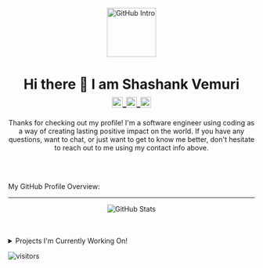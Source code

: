 <p align="center">
<img width="100px" src="https://res.cloudinary.com/anuraghazra/image/upload/v1594908242/logo_ccswme.svg" align="center" alt="GitHub Intro" />
</p>
<h1 align="center">Hi there 👋 I am Shashank Vemuri
  <br>
<a href="https://www.linkedin.com/in/shashank-vemuri/" target="_blank">
  <img align="center" alt="Shashank @LinkedIn" width="22px" src="https://cdn.jsdelivr.net/npm/simple-icons@v3/icons/linkedin.svg" />
</a>
  <a href="mailto:shashank.vemuri1@gmail.com" target="_blank">
  <img align="center" alt="Shashank @Mail" width="22px" src="https://cdn.jsdelivr.net/npm/simple-icons@v3/icons/gmail.svg" />
</a>
<a href="https://medium.com/@shashank.vemuri1" target="_blank">
  <img align="center" alt="Shashank @Medium" width="22px" src="https://cdn.jsdelivr.net/npm/simple-icons@v3/icons/medium.svg" />
</a>
</h1>

<p align="center">
Thanks for checking out my profile! I'm a software engineer using coding as a way of creating lasting positive impact on the world. If you have any questions, want to chat, or just want to get to know me better, don't hesitate to reach out to me using my contact info above.
</p>

<br>
<br>

<div><p>My GitHub Profile Overview:</p></div>

<hr>
<p align="center">
<img src="https://github-readme-stats.vercel.app/api?username=shashankvemuri&count_private=true&show_icons=true" alt="GitHub Stats"/>
<!-- <img src = "https://github-readme-stats.vercel.app/api/top-langs/?username=shashankvemuri&show_icons=true&layout=compact" alt="Most Used Languages"> -->
</p>

<br />
<br />
<details>
<summary>
  Projects I'm Currently Working On!
</summary>

<br />

[![ReadMe Card](https://github-readme-stats.vercel.app/api/pin/?username=shashankvemuri&repo=Finance)](https://github.com/shashankvemuri/Finance)
[![ReadMe Card](https://github-readme-stats.vercel.app/api/pin/?username=shashankvemuri&repo=InvestmentsTracker)](https://github.com/shashankvemuri/InvestmentsTracker)
[![ReadMe Card](https://github-readme-stats.vercel.app/api/pin/?username=shashankvemuri&repo=SMS-Stock-Data)](https://github.com/shashankvemuri/SMS-Stock-Data)
[![ReadMe Card](https://github-readme-stats.vercel.app/api/pin/?username=shashankvemuri&repo=COVID19_Dashboard)](https://github.com/shashankvemuri/COVID19_Dashboard)

<br />

</details>

![visitors](https://visitor-badge.laobi.icu/badge?page_id=shashankvemuri.shashankvemuri)
